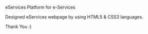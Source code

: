 eServices
Platform for e-Services

Designed eServices webpage by using HTML5 & CSS3 languages.

Thank You :)
